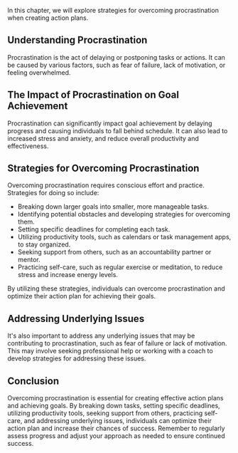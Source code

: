 
In this chapter, we will explore strategies for overcoming procrastination when creating action plans.

Understanding Procrastination
-----------------------------

Procrastination is the act of delaying or postponing tasks or actions. It can be caused by various factors, such as fear of failure, lack of motivation, or feeling overwhelmed.

The Impact of Procrastination on Goal Achievement
-------------------------------------------------

Procrastination can significantly impact goal achievement by delaying progress and causing individuals to fall behind schedule. It can also lead to increased stress and anxiety, and reduce overall productivity and effectiveness.

Strategies for Overcoming Procrastination
-----------------------------------------

Overcoming procrastination requires conscious effort and practice. Strategies for doing so include:

* Breaking down larger goals into smaller, more manageable tasks.
* Identifying potential obstacles and developing strategies for overcoming them.
* Setting specific deadlines for completing each task.
* Utilizing productivity tools, such as calendars or task management apps, to stay organized.
* Seeking support from others, such as an accountability partner or mentor.
* Practicing self-care, such as regular exercise or meditation, to reduce stress and increase energy levels.

By utilizing these strategies, individuals can overcome procrastination and optimize their action plan for achieving their goals.

Addressing Underlying Issues
----------------------------

It's also important to address any underlying issues that may be contributing to procrastination, such as fear of failure or lack of motivation. This may involve seeking professional help or working with a coach to develop strategies for addressing these issues.

Conclusion
----------

Overcoming procrastination is essential for creating effective action plans and achieving goals. By breaking down tasks, setting specific deadlines, utilizing productivity tools, seeking support from others, practicing self-care, and addressing underlying issues, individuals can optimize their action plan and increase their chances of success. Remember to regularly assess progress and adjust your approach as needed to ensure continued success.
